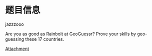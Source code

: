 # 题目信息

jazzzooo

Are you as good as Rainbolt at GeoGuessr? Prove your skills by geo-guessing these 17 countries.

[Attachment](https://mega.nz/file/vQcwlKja#Gc_A_COjnvihUqWGlxCUwthvXdLmjg5ohkhd1H3ZWoA)